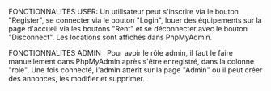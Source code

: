 FONCTIONNALITES USER: Un utilisateur peut s'inscrire via le bouton "Register", se connecter via le bouton "Login", louer des équipements sur la page d'accueil via les boutons "Rent" et se déconnecter avec le bouton "Disconnect". Les locations sont affichés dans PhpMyAdmin.

FONCTIONNALITES ADMIN : Pour avoir le rôle admin, il faut le faire manuellement dans PhpMyAdmin après s'être enregistré, dans la colonne "role". Une fois connecté, l'admin atterit sur la page "Admin" où il peut créer des annonces, les modifier et supprimer.

